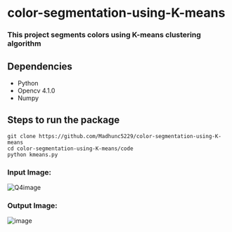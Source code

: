 # color-segmentation-using-K-means
### This project segments colors using K-means clustering algorithm

## Dependencies

-   Python
-   Opencv 4.1.0
-   Numpy

## Steps to run the package
    git clone https://github.com/Madhunc5229/color-segmentation-using-K-means
    cd color-segmentation-using-K-means/code
    python kmeans.py

### Input Image: 
![Q4image](https://user-images.githubusercontent.com/61328094/162048137-184553b1-b489-4b17-951b-e537a409191b.png)

### Output Image:
![image](https://user-images.githubusercontent.com/61328094/162048441-52ab79f3-397f-4648-8559-c7c9c248e813.png)
